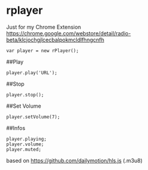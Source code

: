 # rplayer

Just for my Chrome Extension https://chrome.google.com/webstore/detail/radio-beta/klcjochgjlcecbalpokmcldlfhngcnfh

```
var player = new rPlayer();
```

##Play

```
player.play('URL');
```

##Stop

```
player.stop();
```

##Set Volume

```
player.setVolume(7);
```

##Infos

```
player.playing;
player.volume;
player.muted;
```

based on https://github.com/dailymotion/hls.js (.m3u8)
